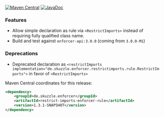 [![Maven Central](https://img.shields.io/static/v1?label=MavenCentral&message=1.3.1-SNAPSHOT&color=blue)](https://search.maven.org/artifact/de.skuzzle.enforcer/restrict-imports-enforcer-rule/1.3.1-SNAPSHOT/jar) [![JavaDoc](https://img.shields.io/static/v1?label=JavaDoc&message=1.3.1-SNAPSHOT&color=orange)](http://www.javadoc.io/doc/de.skuzzle.enforcer/restrict-imports-enforcer-rule/1.3.1-SNAPSHOT)

### Features
* Allow simple declaration as rule via `<RestrictImports>` instead of requiring fully qualified class name.
* Build and test against `enforcer-api:3.0.0` (coming from `3.0.0-M1`) 

### Deprecations
* Deprecated declaration as `<restrictImports implementation="de.skuzzle.enforcer.restrictimports.rule.RestrictImports">` in favor of `<RestrictImports>`

Maven Central coordinates for this release:

```xml
<dependency>
    <groupId>de.skuzzle.enforcer</groupId>
    <artifactId>restrict-imports-enforcer-rule</artifactId>
    <version>1.3.1-SNAPSHOT</version>
</dependency>
```